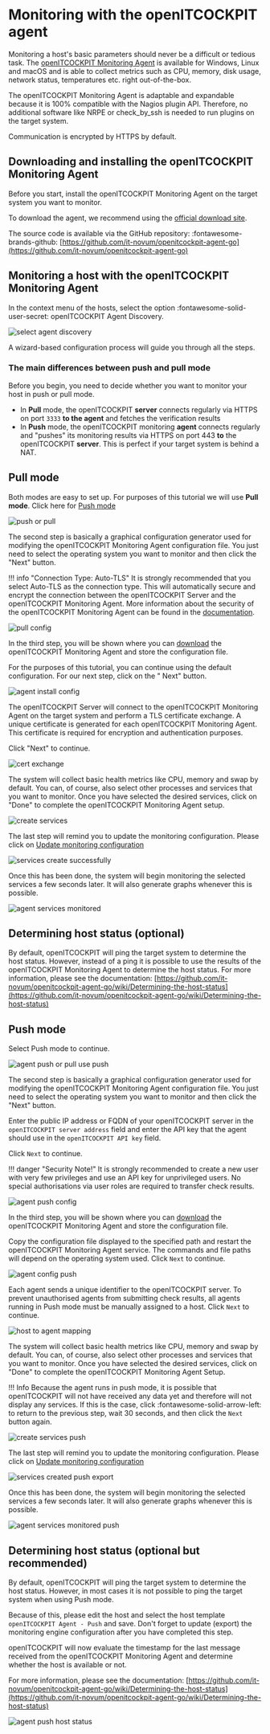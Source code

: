# Monitoring with the openITCOCKPIT agent

Monitoring a host's basic parameters should never be a difficult or tedious task.
The [openITCOCKPIT Monitoring Agent](https://openitcockpit.io/download_agent/) is available for Windows, Linux and macOS
and is able to collect metrics such as CPU, memory, disk usage, network status, temperatures etc. right out-of-the-box.

The openITCOCKPIT Monitoring Agent is adaptable and expandable because it is 100% compatible with the Nagios plugin API.
Therefore, no additional software like NRPE or check_by_ssh is needed to run plugins on the target system.

Communication is encrypted by HTTPS by default.

## Downloading and installing the openITCOCKPIT Monitoring Agent

Before you start, install the openITCOCKPIT Monitoring Agent on the target system you want to monitor.

To download the agent, we recommend using the [official download site](https://openitcockpit.io/download_agent/).

The source code is available via the GitHub repository: :fontawesome-brands-github: [https://github.com/it-novum/openitcockpit-agent-go](https://github.com/it-novum/openitcockpit-agent-go)

## Monitoring a host with the openITCOCKPIT Monitoring Agent

In the context menu of the hosts, select the option :fontawesome-solid-user-secret: openITCOCKPIT Agent Discovery.

![select agent discovery](/images/select-agent-discovery.png)

A wizard-based configuration process will guide you through all the steps.

### The main differences between push and pull mode

Before you begin, you need to decide whether you want to monitor your host in push or pull mode.

- In **Pull** mode, the openITCOCKPIT **server** connects regularly via HTTPS on port `3333` **to the agent** and
  fetches the verification results
- In **Push** mode, the openITCOCKPIT monitoring **agent** connects regularly and "pushes" its monitoring results via
  HTTPS on port 443 **to** the openITCOCKPIT **server**. This is perfect if your target system is behind a NAT.

## Pull mode

Both modes are easy to set up. For purposes of this tutorial we will use **Pull mode**. Click here
for [Push mode](#push-modus)

![push or pull](/images/agent-push-or-pull.png)

The second step is basically a graphical configuration generator used for modifying the openITCOCKPIT Monitoring Agent
configuration file. You just need to select the operating system you want to monitor and then click the "Next" button.

!!! info
    "Connection Type: Auto-TLS"
    It is strongly recommended that you select Auto-TLS as the connection type. This will automatically secure and encrypt
    the connection between the openITCOCKPIT Server and the openITCOCKPIT Monitoring Agent. More information about the
    security of the openITCOCKPIT Monitoring Agent can be found in
    the [documentation](https://github.com/it-novum/openitcockpit-agent-go/wiki/Agent-Overview).

![pull config](/images/agent-basic-pull-configuration.png)

In the third step, you will be shown where you can [download](https://openitcockpit.io/download_agent/) the
openITCOCKPIT Monitoring Agent and store the configuration file.

For the purposes of this tutorial, you can continue using the default configuration. For our next step, click on the "
Next" button.

![agent install config](/images/agent-install-config.png)

The openITCOCKPIT Server will connect to the openITCOCKPIT Monitoring Agent on the target system and perform a TLS
certificate exchange. A unique certificate is generated for each openITCOCKPIT Monitoring Agent. This certificate is
required for encryption and authentication purposes.

Click "Next" to continue.

![cert exchange](/images/certificate-exchange.png)

The system will collect basic health metrics like CPU, memory and swap by default. You can, of course, also select other
processes and services that you want to monitor. Once you have selected the desired services, click on "Done" to
complete the openITCOCKPIT Monitoring Agent setup.

![create services](/images/agent-create-services.png)

The last step will remind you to update the monitoring configuration. Please click
on [Update monitoring configuration](../create-first-host/#updating-the-monitoring-configuration)

![services create successfully](/images/agent-services-created-successfully.png)

Once this has been done, the system will begin monitoring the selected services a few seconds later. It will also
generate graphs whenever this is possible.

![agent services monitored](/images/agent-services-monitored.png)

## Determining host status (optional)

By default, openITCOCKPIT will ping the target system to determine the host status. However, instead of a ping it is
possible to use the results of the openITCOCKPIT Monitoring Agent to determine the host status. For more information,
please see the
documentation: [https://github.com/it-novum/openitcockpit-agent-go/wiki/Determining-the-host-status](https://github.com/it-novum/openitcockpit-agent-go/wiki/Determining-the-host-status)

## Push mode

Select Push mode to continue.

![agent push or pull use push](/images/agent-push-or-pull-use-push.png)

The second step is basically a graphical configuration generator used for modifying the openITCOCKPIT Monitoring Agent
configuration file. You just need to select the operating system you want to monitor and then click the "Next" button.

Enter the public IP address or FQDN of your openITCOCKPIT server in the `openITCOCKPIT server address` field and enter
the API key that the agent should use in the `openITCOCKPIT API key` field.

Click `Next` to continue.

!!! danger "Security Note!"
    It is strongly recommended to create a new user with very few privileges and use an API key for unprivileged users. No
    special authorisations via user roles are required to transfer check results.

![agent push config](/images/agent-basic-push-configuration.png)

In the third step, you will be shown where you can [download](https://openitcockpit.io/download_agent/) the
openITCOCKPIT Monitoring Agent and store the configuration file.

Copy the configuration file displayed to the specified path and restart the openITCOCKPIT Monitoring Agent service. The
commands and file paths will depend on the operating system used. Click `Next` to continue.

![agent config push](/images/agent-install-config-push.png)

Each agent sends a unique identifier to the openITCOCKPIT server. To prevent unauthorised agents from submitting check
results, all agents running in Push mode must be manually assigned to a host. Click `Next` to continue.

![host to agent mapping](/images/map-host-to-agent.png)

The system will collect basic health metrics like CPU, memory and swap by default. You can, of course, also select other
processes and services that you want to monitor. Once you have selected the desired services, click on "Done" to
complete the openITCOCKPIT Monitoring Agent Setup.

!!! Info
    Because the agent runs in push mode, it is possible that openITCOCKPIT will not have received any data yet and
    therefore will not display any services. If this is the case, click :fontawesome-solid-arrow-left: to return to the
    previous step, wait 30 seconds, and then click the `Next` button again.

![create services push](/images/agent-create-services-push.png)

The last step will remind you to update the monitoring configuration. Please click
on [Update monitoring configuration](../create-first-host/#updating-the-monitoring-configuration)

![services created push export](/images/agent-services-created-successfully-push.png)

Once this has been done, the system will begin monitoring the selected services a few seconds later. It will also
generate graphs whenever this is possible.

![agent services monitored push](/images/agent-services-monitored-push.png)

## Determining host status (optional but recommended)

By default, openITCOCKPIT will ping the target system to determine the host status. However, in most cases it is not
possible to ping the target system when using Push mode.

Because of this, please edit the host and select the host template `openITCOCKPIT Agent - Push` and save. Don't forget
to update (export) the monitoring engine configuration after you have completed this step.

openITCOCKPIT will now evaluate the timestamp for the last message received from the openITCOCKPIT Monitoring Agent and
determine whether the host is available or not.

For more information, please see the
documentation: [https://github.com/it-novum/openitcockpit-agent-go/wiki/Determining-the-host-status](https://github.com/it-novum/openitcockpit-agent-go/wiki/Determining-the-host-status)

![agent push host status](/images/agent-push-host-status.png)
